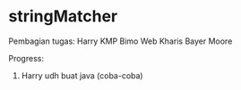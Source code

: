 # stringMatcher

Pembagian tugas:
 Harry KMP
 Bimo Web
 Kharis Bayer Moore
 
 
 
 
Progress:
  1. Harry udh buat java (coba-coba)
